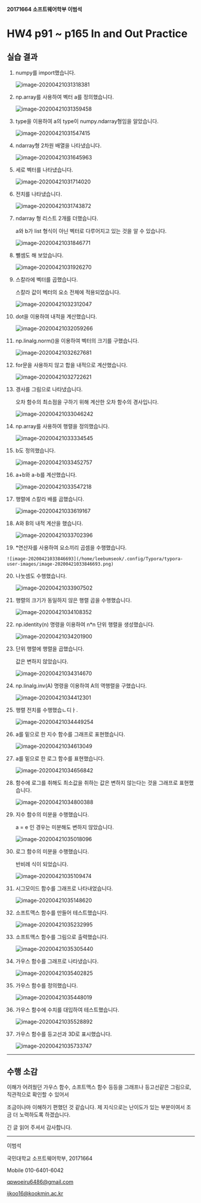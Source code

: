 #### 20171664 소프트웨어학부 이범석



# HW4 p91 ~ p165 In and Out Practice



## 실습 결과

1. numpy를 import했습니다.

   ![image-20200421031318381](/home/leebumseok/.config/Typora/typora-user-images/image-20200421031318381.png)

2. np.array를 사용하여 벡터 a를 정의했습니다.

   ![image-20200421031359458](/home/leebumseok/.config/Typora/typora-user-images/image-20200421031359458.png)

3. type을 이용하여 a의 type이 numpy.ndarray형임을 알았습니다.

   ![image-20200421031547415](/home/leebumseok/.config/Typora/typora-user-images/image-20200421031547415.png)

4. ndarray형 2차원 배열을 나타냈습니다.

   ![image-20200421031645963](/home/leebumseok/.config/Typora/typora-user-images/image-20200421031645963.png)

5. 세로 벡터를 나타냈습니다.

   ![image-20200421031714020](/home/leebumseok/.config/Typora/typora-user-images/image-20200421031714020.png)

6. 전치를 나타냈습니다.

   ![image-20200421031743872](/home/leebumseok/.config/Typora/typora-user-images/image-20200421031743872.png)

7. ndarray 형 리스트 2개를 더했습니다.

   a와 b가 list 형식이 아닌 벡터로 다루어지고 있는 것을 알 수 있습니다.

   ![image-20200421031846771](/home/leebumseok/.config/Typora/typora-user-images/image-20200421031846771.png)

8. 뺄셈도 해 보았습니다.

   ![image-20200421031926270](/home/leebumseok/.config/Typora/typora-user-images/image-20200421031926270.png)

9. 스칼라에 벡터를 곱했습니다.

   스칼라 값이 벡터의 요소 전체에 적용되었습니다.

   ![image-20200421032312047](/home/leebumseok/.config/Typora/typora-user-images/image-20200421032312047.png)

10. dot을 이용하여 내적을 계산했습니다.

    ![image-20200421032059266](/home/leebumseok/.config/Typora/typora-user-images/image-20200421032059266.png)

11. np.linalg.norm()을 이용하여 벡터의 크기를 구했습니다.

    ![image-20200421032627681](/home/leebumseok/.config/Typora/typora-user-images/image-20200421032627681.png)

12. for문을 사용하지 않고 합을 내적으로 계산했습니다.

    ![image-20200421032722621](/home/leebumseok/.config/Typora/typora-user-images/image-20200421032722621.png)

13. 경사를 그림으로 나타냈습니다.

    오차 함수의 최소점을 구하기 위해 계산한 오차 함수의 경사입니다.

    ![image-20200421033046242](/home/leebumseok/.config/Typora/typora-user-images/image-20200421033046242.png)

14. np.array를 사용하여 행렬을 정의했습니다.

    ![image-20200421033334545](/home/leebumseok/.config/Typora/typora-user-images/image-20200421033334545.png)

15. b도 정의했습니다.

    ![image-20200421033452757](/home/leebumseok/.config/Typora/typora-user-images/image-20200421033452757.png)

16. a+b와 a-b를 계산했습니다.

    ![image-20200421033547218](/home/leebumseok/.config/Typora/typora-user-images/image-20200421033547218.png)

17. 행렬에 스칼라 배를 곱했습니다.

    ![image-20200421033619167](/home/leebumseok/.config/Typora/typora-user-images/image-20200421033619167.png)

18. A와 B의 내적 계산을 했습니다.

    ![image-20200421033702396](/home/leebumseok/.config/Typora/typora-user-images/image-20200421033702396.png)

19.  *연산자를 사용하여 요소끼리 곱셈을 수행했습니다.

    ![image-20200421033846693](/home/leebumseok/.config/Typora/typora-user-images/image-20200421033846693.png)

20. 나눗셈도 수행했습니다.

    ![image-20200421033907502](/home/leebumseok/.config/Typora/typora-user-images/image-20200421033907502.png)

21. 행렬의 크기가 동일하지 않은 행렬 곱을 수행했습니다.

    ![image-20200421034108352](/home/leebumseok/.config/Typora/typora-user-images/image-20200421034108352.png)

22. np.identity(n) 명령을 이용하여 n*n 단위 행렬을 생성했습니다.

    ![image-20200421034201900](/home/leebumseok/.config/Typora/typora-user-images/image-20200421034201900.png)

23. 단위 행렬에 행렬을 곱했습니다.

    값은 변하지 않았습니다.

    ![image-20200421034314670](/home/leebumseok/.config/Typora/typora-user-images/image-20200421034314670.png)

24. np.linalg.inv(A) 명령을 이용하여 A의 역행렬을 구했습니다.

    ![image-20200421034412301](/home/leebumseok/.config/Typora/typora-user-images/image-20200421034412301.png)

25. 행렬 전치를 수행했습ㄴ디ㅏ.

    ![image-20200421034449254](/home/leebumseok/.config/Typora/typora-user-images/image-20200421034449254.png)

26. a를 밑으로 한 지수 함수를 그래프로 표현했습니다.

    ![image-20200421034613049](/home/leebumseok/.config/Typora/typora-user-images/image-20200421034613049.png)

27. a를 밑으로 한 로그 함수를 표현했습니다.

    ![image-20200421034656842](/home/leebumseok/.config/Typora/typora-user-images/image-20200421034656842.png)

28. 함수에 로그를 취해도 최소값을 취하는 값은 변하지 않는다는 것을 그래프로 표현했습니다.

    ![image-20200421034800388](/home/leebumseok/.config/Typora/typora-user-images/image-20200421034800388.png)

29. 지수 함수의 미분을 수행했습니다.

    a = e 인 경우는 미분해도 변하지 않았습니다.

    ![image-20200421035018096](/home/leebumseok/.config/Typora/typora-user-images/image-20200421035018096.png)

30. 로그 함수의 미분을 수행했습니다.

    반비례 식이 되었습니다.

    ![image-20200421035109474](/home/leebumseok/.config/Typora/typora-user-images/image-20200421035109474.png)

31. 시그모이드 함수를 그래프로 나타내었습니다.

    ![image-20200421035148620](/home/leebumseok/.config/Typora/typora-user-images/image-20200421035148620.png)

32. 소프트맥스 함수를 만들어 테스트했습니다.

    ![image-20200421035232995](/home/leebumseok/.config/Typora/typora-user-images/image-20200421035232995.png)

33. 소프트맥스 함수를 그림으로 출력했습니다.

    ![image-20200421035305440](/home/leebumseok/.config/Typora/typora-user-images/image-20200421035305440.png)

34. 가우스 함수를 그래프로 나타냈습니다.

    ![image-20200421035402825](/home/leebumseok/.config/Typora/typora-user-images/image-20200421035402825.png)

35. 가우스 함수를 정의했습니다.

    ![image-20200421035448019](/home/leebumseok/.config/Typora/typora-user-images/image-20200421035448019.png)

36. 가우스 함수에 수치를 대입하여 테스트했습니다.

    ![image-20200421035528892](/home/leebumseok/.config/Typora/typora-user-images/image-20200421035528892.png)

37. 가우스 함수를 등고선과 3D로 표시했습니다.

    ![image-20200421035733747](/home/leebumseok/.config/Typora/typora-user-images/image-20200421035733747.png)

------



## 수행 소감

이해가 어려웠던 가우스 함수, 소프트맥스 함수 등등을 그래프나 등고선같은 그림으로, 직관적으로 확인할 수 있어서 

조금이나마 이해하기 편했던 것 같습니다. 제 지식으로는 난이도가 있는 부분이여서 조금 더 노력하도록 하겠습니다.



긴 글 읽어 주셔서 감사합니다.



------

이범석

국민대학교 소프트웨어학부, 20171664

Mobile 010-6401-6042

qpwoeiru6486@gmail.com

ijkoo16@kookmin.ac.kr